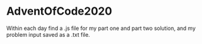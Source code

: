 # AdventOfCode2020

Within each day find a .js file for my  part one and part two solution, and my problem input saved as a .txt file.
